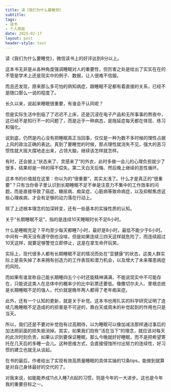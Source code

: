 ```yaml
---
title: 读《我们为什么要睡觉》
subtitle: 
tags: 
- 读书
- 个人效能
date: 2025-02-17
layout: post
header-style: text
---
```


读《我们为什么要睡觉》，微信读书上的好评达到8分以上。

这本书无非是从各种角度强调睡眠对人的重要性，但厉害之处是给出了实实在在的不管是学术上还是现实中的例子、数据，让人很难不信服。

而且还发现，原来那么多可怕的熟知病症，跟睡眠不足都有着直接的关系，已经不是随口那么一说的程度了。

长久以来，说起来睡眠很重要，有谁会不认同呢？

但是实际生活中到临了了迟迟不上床，还是沉浸在电子产品和无所事事的熬夜中，这已经不是知行不一的问题了，而是近乎一种病态，是拖延症每天都在体现、练习和强化。

说到底，仍然是内心没有把睡眠真正当回事，仅仅是一种为数不多时候的理性占据上风的政治正确的表达。真到了要睡觉的时候，那点理性就消失不见，强大的恶习惯性就大摇大摆地走出来，占领大脑，继续该怎样就怎样。

有时，还会披上“状态来了、灵感来了”的外衣，此时多做一会儿的心理负担就少了很多，结果却是一样的得不偿失。第二天白天后悔、然后晚上继续的恶性循环。

这本书的价值就在这里：你以为的“很重要”，其实太浅了。什么才是真正的“很重要”？只有当你骨子里认识到长期睡眠不足不单是注意力不集中的工作效率的问题，而是直接导致了癌症、糖尿病、痴呆症、心脏病等致命病症，以及抑郁焦虑这些心理疾病，才会有足够的动力落在行动上。

除了上述根本理念的加深转变，还有一些基本的实操性质的认知。

关于“长期睡眠不足”，指的是连续10天睡眠时长不足6小时。

什么是睡眠充足？平均至少每天都睡7小时，最好是8小时，最低不能少于6小时。中间有一两天没有遵守倒也没啥，但是如果连续三四天这样就危险了，而连续超过10天这样，就要足够警觉立即停止，这是在拿生命开玩笑。

实际上，现代很多人都有长期睡眠不足的情况而处在“亚健康”的状态，这类人群实际上是丧失掉了本来拥有创造力的工作表现和潜力机会，以及增大了未来罹患病症的风险。

而如果有谁宣称自己能长期睡四五个小时还能精神满满，不能说现实中不可能存在，只能说这类人在总体中的概率少的比中彩票还要低。像撒切尔夫人、里根总统是长期睡眠不足的强人，代价就是晚年两人都得了老年痴呆症。

此外，还有一个认知的更新，就是关于补觉。这本书也用扎实的科学研究证明了连续几晚睡眠不足造成的的损害是不可逆的，靠白天或周末的补觉起到的作用也只是当天。

所以，我们还是不要对补觉抱有过高期待，以为睡眠可以像加减法那样通过事后的加法把前面的损失抵消掉。其实，如果我们抱有“活在当下”的理念，就应该对每天的此次时刻负责，如果认识到要保证睡眠，那么今晚就好好睡眠，而不是把希望寄托在几天后的多睡一会儿。这种思维方式，会直接侵蚀所付出努力的连续性，好习惯的建立也就无从谈起。

在书的最后，作者给出了实现有效高质量睡眠的具体实操的12条tips，能做到就算是对自己身体最好的交代的了。

对我来说，如能能养成11点入睡7点起的习惯，则是今年的一大进步。这也是今年我的重要目标之一。